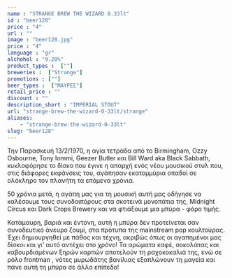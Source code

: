 ```yaml
---
name : "STRANGE BREW THE WIZARD 0.33lt"
id : "beer128"
price : "4"
url : ""
image : "beer128.jpg"
price : "4"
language : "gr"
alchohol : "9.20%"
product_types :  [""]
breweries :  ["Strange"]
promotions : [""]
beer_types :  ["ΜΑΥΡΕΣ"]
retail_price : ""
discount : ""
description_short : "IMPERIAL STOUT"
url: "strange-brew-the-wizard-0-33lt/strange"
aliases: 
    - "strange-brew-the-wizard-0-33lt"
slug: "beer128"
---
```


Την Παρασκευή 13/2/1970, η αγία τετράδα από το Birmingham, Ozzy Osbourne, Tony Iommi, Geezer Butler και Bill Ward aka Black Sabbath, κυκλοφόρησε το δίσκο που έγινε η απαρχή ενός νέου μουσικού στυλ που, στις διάφορες εκφάνσεις του, αγάπησαν εκατομμύρια οπαδοί σε ολόκληρο τον πλανήτη τα επόμενα χρόνια.

50 χρόνια μετά, η αγάπη μας για τη μουσική αυτή μας οδήγησε να καλέσουμε τους συνοδοιπόρους στα σκοτεινά μονοπάτια της, Midnight Circus και Dark Crops Brewery και να φτιάξουμε μια μπύρα - φόρο τιμής.

Κατάμαυρη, βαριά και έντονη, αυτή η μπύρα δεν προτείνεται σαν συνοδευτικό άνευρο ζουμί, στα πρότυπα της mainstream pop κουλτούρας. Έχει δημιουργηθεί με πάθος και τέχνη, ακριβώς όπως οι αγαπημένοι μας δίσκοι και γι’ αυτό αντέχει στο χρόνο! Τα αρώματα καφέ, σοκολάτας και καβουρδισμένων ξηρών καρπών αποτελούν τη ραχοκοκαλιά της, ενώ σε ρόλο frontman , νότες μυρωδάτης βανίλιας εξαπλώνουν τη μαγεία και πάνε αυτή τη μπύρα σε άλλο επίπεδο!
